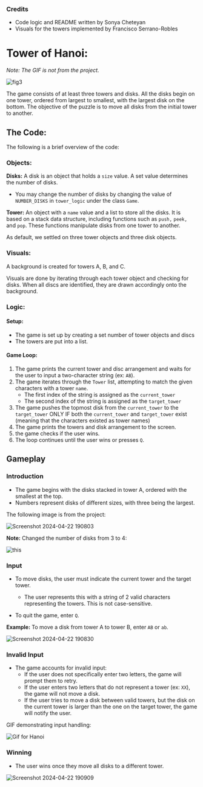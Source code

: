 ### Credits
- Code logic and README written by Sonya Cheteyan
- Visuals for the towers implemented by Francisco Serrano-Robles

# Tower of Hanoi:
*Note: The GIF is not from the project.*

![fig3](https://github.com/Soch04/Tower-of-Hanoi/assets/79487467/20a2bede-7291-47c1-aabf-59ff697f6e66)

The game consists of at least three towers and disks. All the disks begin on one tower, ordered from largest to smallest, with the largest disk on the bottom. 
The objective of the puzzle is to move all disks from the initial tower to another. 

## The Code:
The following is a brief overview of the code:

### Objects:
**Disks:**
A disk is an object that holds a `size` value. A set value determines the number of disks.
- You may change the number of disks by changing the value of `NUMBER_DISKS` in  `tower_logic` under the class `Game`.

**Tower:**
An object with a `name` value and a list to store all the disks. It is based on a stack data structure, including functions such as `push,` `peek,` and `pop`. 
These functions manipulate disks from one tower to another.

As default, we settled on three tower objects and three disk objects. 

### Visuals:
A background is created for towers A, B, and C.

Visuals are done by iterating through each tower object and checking for disks. When all discs are identified, they are drawn accordingly onto the background.

### Logic:
#### Setup:
- The game is set up by creating a set number of tower objects and discs
- The towers are put into a list.

#### Game Loop:
1. The game prints the current tower and disc arrangement and waits for the user to input a two-character string (ex: `AB`). 
2. The game iterates through the `Tower` list, attempting to match the given characters with a tower `name`.
   - The first index of the string is assigned as the `current_tower`
   - The second index of the string is assigned as the `target_tower`
3. The game pushes the topmost disk from the `current_tower` to the `target_tower` ONLY IF both the `current_tower` and `target_tower` exist (meaning that the characters existed as tower names)
4. The game prints the towers and disk arrangement to the screen.
5. the game checks if the user wins.
6. The loop continues until the user wins or presses `Q`.

## Gameplay
### Introduction
- The game begins with the disks stacked in tower A, ordered with the smallest at the top.
- Numbers represent disks of different sizes, with three being the largest.
  
The following image is from the project:

![Screenshot 2024-04-22 190803](https://github.com/Soch04/Tower-of-Hanoi/assets/79487467/e11151ed-faee-4104-816e-98761dd65f72)

**Note:** Changed the number of disks from 3 to 4:

![this](https://github.com/Soch04/Tower-of-Hanoi/assets/79487467/35ddc56d-c279-40df-a119-ec961144997b)


### Input

- To move disks, the user must indicate the current tower and the target tower.
  - The user represents this with a string of 2 valid characters representing the towers. This is not case-sensitive.
 
- To quit the game, enter `Q`.

**Example:** To move a disk from tower A to tower B, enter `AB` or  `ab`.

![Screenshot 2024-04-22 190830](https://github.com/Soch04/Tower-of-Hanoi/assets/79487467/3d2e7098-aaa7-48d9-84d4-577deb8a2c0b)

### Invalid Input

- The game accounts for invalid input:
  - If the user does not specifically enter two letters, the game will prompt them to retry.
  - If the user enters two letters that do not represent a tower (ex: `XX`), the game will not move a disk.
  - If the user tries to move a disk between valid towers, but the disk on the current tower is larger than the one on the target tower, the game will notify the user.
    
GIF demonstrating input handling:

![Gif for Hanoi](https://github.com/Soch04/Tower-of-Hanoi/assets/79487467/c26e6ee7-9718-49bc-ac0f-2d4e8da0701b)

### Winning
- The user wins once they move all disks to a different tower.

![Screenshot 2024-04-22 190909](https://github.com/Soch04/Tower-of-Hanoi/assets/79487467/c59f8d0a-65a2-4fb4-ae80-684d1784a175)





